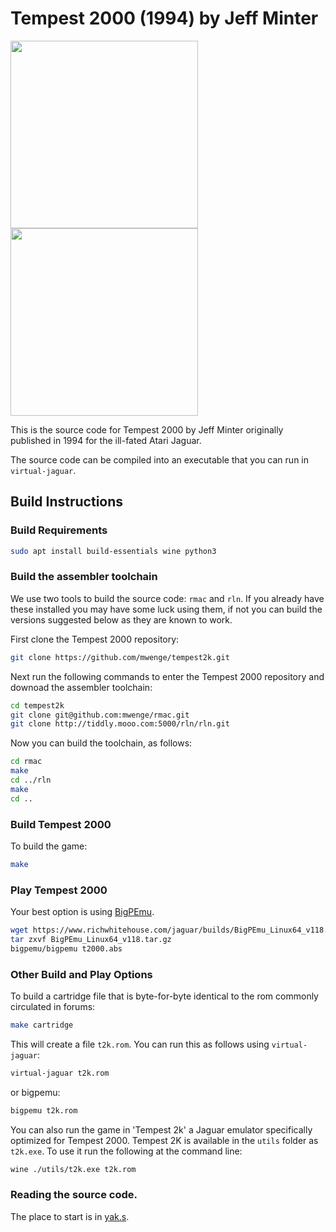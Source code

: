 # Tempest 2000 (1994) by Jeff Minter
<img src="https://user-images.githubusercontent.com/58846/121210319-7da9b400-c873-11eb-87c0-7a8e6f4b425b.png" height=300><img src="https://user-images.githubusercontent.com/58846/121211760-a8e0d300-c874-11eb-9fec-fe6a47e9be1d.gif" height=300>

This is the source code for Tempest 2000 by Jeff Minter originally published in 1994 for the ill-fated Atari Jaguar.

The source code can be compiled into an executable that you can run in `virtual-jaguar`.

## Build Instructions

### Build Requirements
```sh
sudo apt install build-essentials wine python3
```

### Build the assembler toolchain

We use two tools to build the source code: `rmac` and `rln`. If you already have these installed you may have some
luck using them, if not you can build the versions suggested below as they are known to work. 

First clone the Tempest 2000 repository:

```sh
git clone https://github.com/mwenge/tempest2k.git
```
Next run the following commands to enter the Tempest 2000 repository and downoad the assembler toolchain:

```sh
cd tempest2k
git clone git@github.com:mwenge/rmac.git
git clone http://tiddly.mooo.com:5000/rln/rln.git
```

Now you can build the toolchain, as follows:

```sh
cd rmac
make
cd ../rln
make 
cd ..
```

### Build Tempest 2000

To build the game:
```sh
make 
```

### Play Tempest 2000
Your best option is using [BigPEmu](https://www.richwhitehouse.com/jaguar/index.php?content=download).

```sh
wget https://www.richwhitehouse.com/jaguar/builds/BigPEmu_Linux64_v118.tar.gz
tar zxvf BigPEmu_Linux64_v118.tar.gz
bigpemu/bigpemu t2000.abs
```

### Other Build and Play Options

To build a cartridge file that is byte-for-byte identical to the rom commonly circulated in forums:
```sh
make cartridge
```

This will create a file `t2k.rom`. You can run this as follows using `virtual-jaguar`:
```sh
virtual-jaguar t2k.rom
```

or bigpemu:
```sh
bigpemu t2k.rom
```

You can also run the game in 'Tempest
2k' a Jaguar emulator specifically optimized for Tempest 2000. 
Tempest 2K is available in the `utils` folder as `t2k.exe`. To use it run the
following at the command line:
```sh
wine ./utils/t2k.exe t2k.rom
```

### Reading the source code.

The place to start is in [yak.s](src/yak.s).
